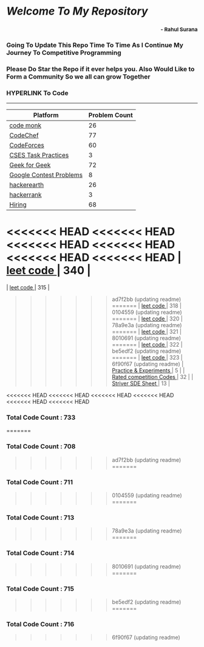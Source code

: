 # *Welcome To My Repository*
### <div style='text-align:right'><sub> - Rahul Surana</sub></div>
### Going To Update This Repo Time To Time As I Continue My Journey To Competitive Programming
### Please Do Star the Repo if it ever helps you. Also Would Like to Form a Community So we all can grow Together
### HYPERLINK To Code
***
| Platform  |  Problem Count |
| --------  |  ------------- |
|    [ code monk ](./code%20monk)     |      26    |
|    [ CodeChef ](./CodeChef)     |      77    |
|    [ CodeForces ](./CodeForces)     |      60    |
|    [ CSES Task Practices ](./CSES%20Task%20Practices)     |      3    |
|    [ Geek for Geek ](./Geek%20for%20Geek)     |      72    |
|    [ Google Contest Problems ](./Google%20Contest%20Problems)     |      8    |
|    [ hackerearth ](./hackerearth)     |      26    |
|    [ hackerrank ](./hackerrank)     |      3    |
|    [ Hiring ](./Hiring)     |      68    |
<<<<<<< HEAD
<<<<<<< HEAD
<<<<<<< HEAD
<<<<<<< HEAD
<<<<<<< HEAD
<<<<<<< HEAD
|    [ leet code ](./leet%20code)     |      340    |
=======
|    [ leet code ](./leet%20code)     |      315    |
>>>>>>> ad7f2bb (updating readme)
=======
|    [ leet code ](./leet%20code)     |      318    |
>>>>>>> 0104559 (updating readme)
=======
|    [ leet code ](./leet%20code)     |      320    |
>>>>>>> 78a9e3a (updating readme)
=======
|    [ leet code ](./leet%20code)     |      321    |
>>>>>>> 8010691 (updating readme)
=======
|    [ leet code ](./leet%20code)     |      322    |
>>>>>>> be5edf2 (updating readme)
=======
|    [ leet code ](./leet%20code)     |      323    |
>>>>>>> 6f90f67 (updating readme)
|    [ Practice & Experiments ](./Practice%20&%20Experiments)     |      5    |
|    [ Rated competition Codes ](./Rated%20competition%20Codes)     |      32    |
|    [ Striver SDE Sheet ](./Striver%20SDE%20Sheet)     |      13    |

<<<<<<< HEAD
<<<<<<< HEAD
<<<<<<< HEAD
<<<<<<< HEAD
<<<<<<< HEAD
<<<<<<< HEAD
### Total Code Count : 733
=======
### Total Code Count : 708
>>>>>>> ad7f2bb (updating readme)
=======
### Total Code Count : 711
>>>>>>> 0104559 (updating readme)
=======
### Total Code Count : 713
>>>>>>> 78a9e3a (updating readme)
=======
### Total Code Count : 714
>>>>>>> 8010691 (updating readme)
=======
### Total Code Count : 715
>>>>>>> be5edf2 (updating readme)
=======
### Total Code Count : 716
>>>>>>> 6f90f67 (updating readme)

